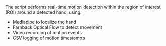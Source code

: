 The script performs real-time motion detection within the region of interest (ROI) around a detected hand, using:
- Mediapipe to localize the hand
- Farnback Optical Flow to detect movement
- Video recording of motion events
- CSV logging of motion timestamps
